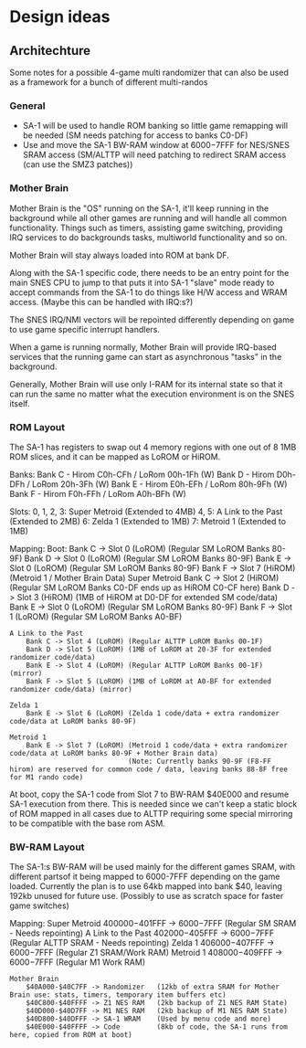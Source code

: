 # Design ideas

## Architechture
Some notes for a possible 4-game multi randomizer that can also be used as a framework for a bunch of different multi-randos

### General
- SA-1 will be used to handle ROM banking so little game remapping will be needed (SM needs patching for access to banks C0-DF)
- Use and move the SA-1 BW-RAM window at $6000-$7FFF for NES/SNES SRAM access (SM/ALTTP will need patching to redirect SRAM access (can use the SMZ3 patches))

### Mother Brain
Mother Brain is the "OS" running on the SA-1, it'll keep running in the background while all other games are running and will handle all common functionality.
Things such as timers, assisting game switching, providing IRQ services to do backgrounds tasks, multiworld functionality and so on.

Mother Brain will stay always loaded into ROM at bank DF.

Along with the SA-1 specific code, there needs to be an entry point for the main SNES CPU to jump to that puts it into SA-1 "slave" mode ready to accept commands from the SA-1 to do things like H/W access and WRAM access. (Maybe this can be handled with IRQ:s?)

The SNES IRQ/NMI vectors will be repointed differently depending on game to use game specific interrupt handlers.

When a game is running normally, Mother Brain will provide IRQ-based services that the running game can start as asynchronous "tasks" in the background.

Generally, Mother Brain will use only I-RAM for its internal state so that it can run the same no matter what the execution environment is on the SNES itself.


### ROM Layout
The SA-1 has registers to swap out 4 memory regions with one out of 8 1MB ROM slices, and it can be mapped as LoROM or HiROM.

Banks:
    Bank C - Hirom C0h-CFh / LoRom 00h-1Fh (W)
    Bank D - Hirom D0h-DFh / LoRom 20h-3Fh (W)
    Bank E - Hirom E0h-EFh / LoRom 80h-9Fh (W)
    Bank F - Hirom F0h-FFh / LoRom A0h-BFh (W)

Slots:
    0, 1, 2, 3: Super Metroid (Extended to 4MB)
    4, 5:       A Link to the Past (Extended to 2MB)
    6:          Zelda 1 (Extended to 1MB)
    7:          Metroid 1 (Extended to 1MB)

Mapping:
    Boot:
        Bank C -> Slot 0 (LoROM) (Regular SM LoROM Banks 80-9F)
        Bank D -> Slot 0 (LoROM) (Regular SM LoROM Banks 80-9F)
        Bank E -> Slot 0 (LoROM) (Regular SM LoROM Banks 80-9F)
        Bank F -> Slot 7 (HiROM) (Metroid 1 / Mother Brain Data)
    Super Metroid
        Bank C -> Slot 2 (HiROM) (Regular SM LoROM Banks C0-DF ends up as HiROM C0-CF here)
        Bank D -> Slot 3 (HiROM) (1MB of HiROM at D0-DF for extended SM code/data)
        Bank E -> Slot 0 (LoROM) (Regular SM LoROM Banks 80-9F)
        Bank F -> Slot 1 (LoROM) (Regular SM LoROM Banks A0-BF)
    
    A Link to the Past
        Bank C -> Slot 4 (LoROM) (Regular ALTTP LoROM Banks 00-1F)
        Bank D -> Slot 5 (LoROM) (1MB of LoROM at 20-3F for extended randomizer code/data)
        Bank E -> Slot 4 (LoROM) (Regular ALTTP LoROM Banks 00-1F) (mirror)
        Bank F -> Slot 5 (LoROM) (1MB of LoROM at A0-BF for extended randomizer code/data) (mirror)
    
    Zelda 1
        Bank E -> Slot 6 (LoROM) (Zelda 1 code/data + extra randomizer code/data at LoROM banks 80-9F)
    
    Metroid 1
        Bank E -> Slot 7 (LoROM) (Metroid 1 code/data + extra randomizer code/data at LoROM banks 80-9F + Mother Brain data)                                                
                                 (Note: Currently banks 90-9F (F8-FF hirom) are reserved for common code / data, leaving banks 88-8F free for M1 rando code)

At boot, copy the SA-1 code from Slot 7 to BW-RAM $40E000 and resume SA-1 execution from there.
This is needed since we can't keep a static block of ROM mapped in all cases due to ALTTP requiring some special mirroring to
be compatible with the base rom ASM.

### BW-RAM Layout
The SA-1:s BW-RAM will be used mainly for the different games SRAM, with different partsof it being mapped to 6000-7FFF depending on the game loaded.
Currently the plan is to use 64kb mapped into bank $40, leaving 192kb unused for future use. (Possibly to use as scratch space for faster game switches)

Mapping:
    Super Metroid
        $400000-$401FFF -> $6000-$7FFF  (Regular SM SRAM - Needs repointing)
    A Link to the Past
        $402000-$405FFF -> $6000-$7FFF  (Regular ALTTP SRAM - Needs repointing)
    Zelda 1
        $406000-$407FFF -> $6000-$7FFF  (Regular Z1 SRAM/Work RAM)
    Metroid 1
        $408000-$409FFF -> $6000-$7FFF  (Regular M1 Work RAM)
    
    Mother Brain
        $40A000-$40C7FF -> Randomizer   (12kb of extra SRAM for Mother Brain use: stats, timers, temporary item buffers etc)
        $40C800-$40FFFF -> Z1 NES RAM   (2kb backup of Z1 NES RAM State)
        $40D000-$40D7FF -> M1 NES RAM   (2kb backup of M1 NES RAM State)
        $40D800-$40DFFF -> SA-1 WRAM    (Used by menu code and more)
        $40E000-$40FFFF -> Code         (8kb of code, the SA-1 runs from here, copied from ROM at boot)
